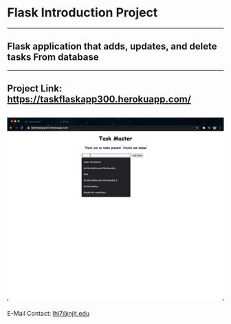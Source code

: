 # Flask Introduction Project 
---
## Flask application that adds, updates, and delete tasks From database
---
Project Link:  https://taskflaskapp300.herokuapp.com/
---
![application Preview](taskFlask.gif)
---
E-Mail Contact: lhl7@njit.edu
